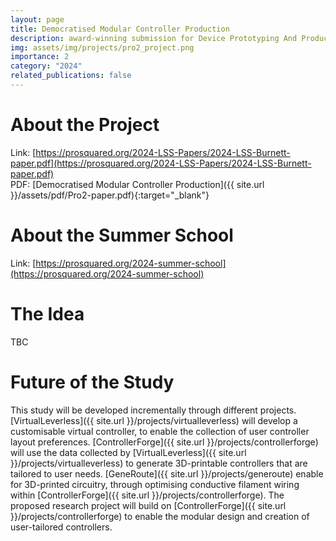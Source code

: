 ```yaml
---
layout: page
title: Democratised Modular Controller Production
description: award-winning submission for Device Prototyping And Production Summer School
img: assets/img/projects/pro2_project.png
importance: 2
category: "2024"
related_publications: false
---
```


# About the Project

Link: [https://prosquared.org/2024-LSS-Papers/2024-LSS-Burnett-paper.pdf](https://prosquared.org/2024-LSS-Papers/2024-LSS-Burnett-paper.pdf) \
PDF: [Democratised Modular Controller Production]({{ site.url }}/assets/pdf/Pro2-paper.pdf){:target="\_blank"}

# About the Summer School

Link: [https://prosquared.org/2024-summer-school](https://prosquared.org/2024-summer-school)

# The Idea

TBC

# Future of the Study

This study will be developed incrementally through different projects.
[VirtualLeverless]({{ site.url }}/projects/virtualleverless) will develop a customisable virtual controller, to enable the collection of user controller layout preferences.
[ControllerForge]({{ site.url }}/projects/controllerforge) will use the data collected by [VirtualLeverless]({{ site.url }}/projects/virtualleverless) to generate 3D-printable controllers that are tailored to user needs.
[GeneRoute]({{ site.url }}/projects/generoute) enable for 3D-printed circuitry, through optimising conductive filament wiring within [ControllerForge]({{ site.url }}/projects/controllerforge).
The proposed research project will build on [ControllerForge]({{ site.url }}/projects/controllerforge) to enable the modular design and creation of user-tailored controllers.
